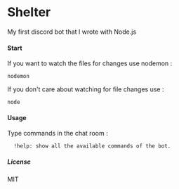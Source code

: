 # Shelter 

My first discord bot that I wrote with Node.js


#### Start
If you want to watch the files for changes use nodemon :
```
nodemon
```
If you don't care about watching for file changes use : 
```
node
```


#### Usage 

Type commands in the chat room : 
```
  !help: show all the available commands of the bot.
```

##### License

MIT